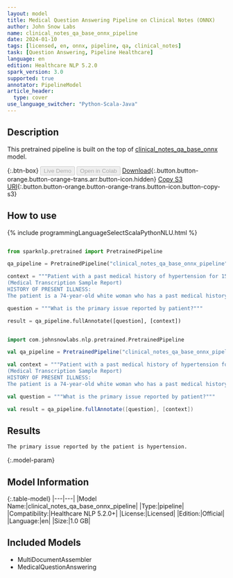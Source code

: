 ```yaml
---
layout: model
title: Medical Question Answering Pipeline on Clinical Notes (ONNX)
author: John Snow Labs
name: clinical_notes_qa_base_onnx_pipeline
date: 2024-01-10
tags: [licensed, en, onnx, pipeline, qa, clinical_notes]
task: [Question Answering, Pipeline Healthcare]
language: en
edition: Healthcare NLP 5.2.0
spark_version: 3.0
supported: true
annotator: PipelineModel
article_header:
  type: cover
use_language_switcher: "Python-Scala-Java"
---
```


## Description

This pretrained pipeline is built on the top of [clinical_notes_qa_base_onnx](https://nlp.johnsnowlabs.com/2023/08/17/clinical_notes_qa_base_onnx_en.html) model.

{:.btn-box}
<button class="button button-orange" disabled>Live Demo</button>
<button class="button button-orange" disabled>Open in Colab</button>
[Download](https://s3.amazonaws.com/auxdata.johnsnowlabs.com/clinical/models/clinical_notes_qa_base_onnx_pipeline_en_5.2.0_3.0_1704893243310.zip){:.button.button-orange.button-orange-trans.arr.button-icon.hidden}
[Copy S3 URI](s3://auxdata.johnsnowlabs.com/clinical/models/clinical_notes_qa_base_onnx_pipeline_en_5.2.0_3.0_1704893243310.zip){:.button.button-orange.button-orange-trans.button-icon.button-copy-s3}

## How to use



<div class="tabs-box" markdown="1">
{% include programmingLanguageSelectScalaPythonNLU.html %}
  
```python

from sparknlp.pretrained import PretrainedPipeline

qa_pipeline = PretrainedPipeline("clinical_notes_qa_base_onnx_pipeline", "en", "clinical/models")

context = """Patient with a past medical history of hypertension for 15 years.
(Medical Transcription Sample Report)
HISTORY OF PRESENT ILLNESS:
The patient is a 74-year-old white woman who has a past medical history of hypertension for 15 years, history of CVA with no residual hemiparesis and uterine cancer with pulmonary metastases, who presented for evaluation of recent worsening of the hypertension. According to the patient, she had stable blood pressure for the past 12-15 years on 10 mg of lisinopril."""

question = """What is the primary issue reported by patient?"""

result = qa_pipeline.fullAnnotate([question], [context])

```
```scala

import com.johnsnowlabs.nlp.pretrained.PretrainedPipeline

val qa_pipeline = PretrainedPipeline("clinical_notes_qa_base_onnx_pipeline", "en", "clinical/models")

val context = """Patient with a past medical history of hypertension for 15 years.
(Medical Transcription Sample Report)
HISTORY OF PRESENT ILLNESS:
The patient is a 74-year-old white woman who has a past medical history of hypertension for 15 years, history of CVA with no residual hemiparesis and uterine cancer with pulmonary metastases, who presented for evaluation of recent worsening of the hypertension. According to the patient, she had stable blood pressure for the past 12-15 years on 10 mg of lisinopril."""

val question = """What is the primary issue reported by patient?"""

val result = qa_pipeline.fullAnnotate([question], [context])

```
</div>

## Results

```bash
The primary issue reported by the patient is hypertension.
```

{:.model-param}
## Model Information

{:.table-model}
|---|---|
|Model Name:|clinical_notes_qa_base_onnx_pipeline|
|Type:|pipeline|
|Compatibility:|Healthcare NLP 5.2.0+|
|License:|Licensed|
|Edition:|Official|
|Language:|en|
|Size:|1.0 GB|

## Included Models

- MultiDocumentAssembler
- MedicalQuestionAnswering
